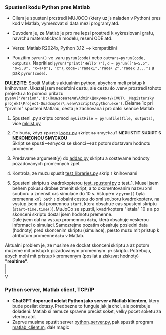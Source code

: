 ### Spusteni kodu Python pres Matlab
* Cilem je spusteni prostredi MUJOCO (ktery uz je naladen v Python) pres kod v Matlab, 
vymenovat si data mezi programy atd.
* Duvodem je, ze Matlab je pro me lepsi prostredi k vykreslovani grafu, navrchu matematickych modelu, reseni ODE atd.

* Verze: Matlab R2024b, Python 3.12 --> kompatibilni

* Pouzitim `pyrun()` ve tvaru `pyrun(code)` nebo `outvars=pyrun(code, outputs)`.
Napriklad `pyrun("print('Hello')")`, `d = pyrun(["a=5.5", "b=5.8", "c=a+b"], "c")`,
`code=["radek1","radek 2","radek 3..."]` a pak `pyrun(code)`.

**DULEZITE**: Spojit Matlab s aktualnim python, abychom meli pristup k knihovnam.
Ukazal jsem nedefolni cestu, ale cestu do .venv prostredi tohoto projektu a to 
pomoci prikazu `pyenv('Version','D:\Пользователи\Admin\Документы\CVUT\
_Magistersky projekt\Project-Quadcopter\.venv\Scripts\python.exe')`.
Delame 1x pri "prvnim" spusteni Matlabu, cesta je zachovana i pro dalsi seance Matlab


1. Spusteni .py skriptu pomoci `myListFile = pyrunfile(file, outputs)`, vice [mklist.py](mklist.py)
2. Co bude, kdyz spustip [loops.py](loops.py) skript se smyckou? **NEPUSTIT SKRIPT S NEKONECNOU SMYCKOU**  
    Skript se spusti-->smycka se skonci-->az potom dostavam hodnotu promenne

3. Predavame argument(y) do [addac.py](addac.py) skriptu a dostavame 
hodnoty pozadovanych promennych zpet

4. Kontrola, ze muzu spustit [test_libraries.py](test_libraries.py) skrip s knihovnami

5. Spusteni skriptu s kvadrokopterou [test_spusteni.py](..%2Ftest_1%2Ftest_spusteni.py) 
z test_1. Musel jsem behem pokusu drobne zmenit skript, a to okomentovanim nazvu xml souboru
a zmensit cas simulace do 10 s. Vstupem v `pyrun()` byla promenna `xml_path` s globalni cestou
do xml souboru kvadrokoptery, na vystup jsem dal promennou `start`, ktera obsahuje cas
spusteni skriptu (`start=time.time()`). MuJoCo se spustil, kvadrkoptera "letala" 10 s a
po skonceni skriptu dostal jsem hodnotu premenne.  
 Dale jsem dal na vystup promennou `data`, která obsahuje veskerou informaci o simulaci.
Samozrejme pozatim obsahuje posledni data (hodnoty) pred skoncenim skriptu (simulace), presto
muzu mit pristup k atributum promenne `data` v Matlab. 


Aktualni problem je, ze musime se dockat skonceni skriptu a az potom 
muzeme mit pristup k pozadovanym promennym .py skriptu. Potrebuju, abych
mohl mit pristup k promennym (posilat a ziskavat hodnoty) **"realtime"**.  
 |  
 |  
 V  
### Python server, Matlab client, TCP/IP
* **ChatGPT doporucil udelat Python jako server a Matlab klientem**, ktery bude posilat
dotazy. Predbezne to funguje jak ja chci, ale potrebuje doladeni: Matlab si nemuze spravne 
precist soket, velky pocet soketu za vterinu atd.
* Zaprve musime spustit server [python_server.py](python_server.py), pak spustit
program [matlab_client.m](matlab_client.m), dale magic 